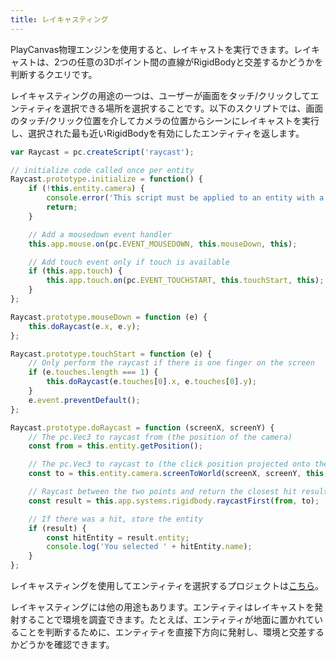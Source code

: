 ```yaml
---
title: レイキャスティング
---
```


PlayCanvas物理エンジンを使用すると、レイキャストを実行できます。レイキャストは、2つの任意の3Dポイント間の直線がRigidBodyと交差するかどうかを判断するクエリです。

レイキャスティングの用途の一つは、ユーザーが画面をタッチ/クリックしてエンティティを選択できる場所を選択することです。以下のスクリプトでは、画面のタッチ/クリック位置を介してカメラの位置からシーンにレイキャストを実行し、選択された最も近いRigidBodyを有効にしたエンティティを返します。

```javascript
var Raycast = pc.createScript('raycast');

// initialize code called once per entity
Raycast.prototype.initialize = function() {
    if (!this.entity.camera) {
        console.error('This script must be applied to an entity with a camera component.');
        return;
    }

    // Add a mousedown event handler
    this.app.mouse.on(pc.EVENT_MOUSEDOWN, this.mouseDown, this);

    // Add touch event only if touch is available
    if (this.app.touch) {
        this.app.touch.on(pc.EVENT_TOUCHSTART, this.touchStart, this);
    }
};

Raycast.prototype.mouseDown = function (e) {
    this.doRaycast(e.x, e.y);
};

Raycast.prototype.touchStart = function (e) {
    // Only perform the raycast if there is one finger on the screen
    if (e.touches.length === 1) {
        this.doRaycast(e.touches[0].x, e.touches[0].y);
    }
    e.event.preventDefault();
};

Raycast.prototype.doRaycast = function (screenX, screenY) {
    // The pc.Vec3 to raycast from (the position of the camera)
    const from = this.entity.getPosition();

    // The pc.Vec3 to raycast to (the click position projected onto the camera's far clip plane)
    const to = this.entity.camera.screenToWorld(screenX, screenY, this.entity.camera.farClip);

    // Raycast between the two points and return the closest hit result
    const result = this.app.systems.rigidbody.raycastFirst(from, to);

    // If there was a hit, store the entity
    if (result) {
        const hitEntity = result.entity;
        console.log('You selected ' + hitEntity.name);
    }
};
```

レイキャスティングを使用してエンティティを選択するプロジェクトは[こちら][1]。

レイキャスティングには他の用途もあります。エンティティはレイキャストを発射することで環境を調査できます。たとえば、エンティティが地面に置かれていることを判断するために、エンティティを直接下方向に発射し、環境と交差するかどうかを確認できます。

[1]: https://playcanvas.com/project/410547/overview/entity-picking-using-physics
